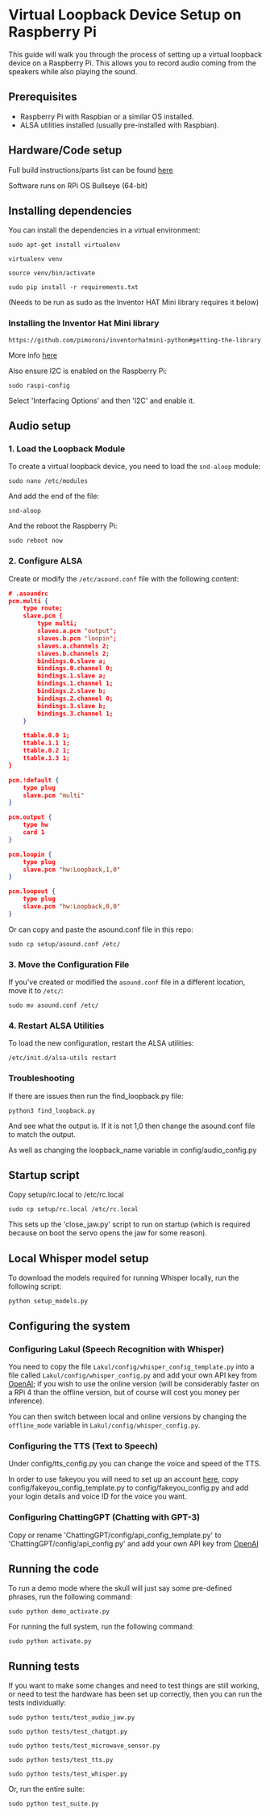 # Virtual Loopback Device Setup on Raspberry Pi

This guide will walk you through the process of setting up a virtual loopback device on a Raspberry Pi. This allows you to record audio coming from the speakers while also playing the sound.

## Prerequisites

- Raspberry Pi with Raspbian or a similar OS installed.
- ALSA utilities installed (usually pre-installed with Raspbian).

## Hardware/Code setup

Full build instructions/parts list can be found [here](https://www.hackster.io/314reactor/westworld-prototype-skull-6ee7d9)

Software runs on RPi OS Bullseye (64-bit)

## Installing dependencies

You can install the dependencies in a virtual environment:

```sudo apt-get install virtualenv```

```virtualenv venv```

```source venv/bin/activate```

```sudo pip install -r requirements.txt```

(Needs to be run as sudo as the Inventor HAT Mini library requires it below) 

### Installing the Inventor Hat Mini library

```https://github.com/pimoroni/inventorhatmini-python#getting-the-library```

More info [here](https://github.com/pimoroni/inventorhatmini-python)

Also ensure I2C is enabled on the Raspberry Pi:

```sudo raspi-config```

Select 'Interfacing Options' and then 'I2C' and enable it.

## Audio setup

### 1. Load the Loopback Module

To create a virtual loopback device, you need to load the `snd-aloop` module:

```sudo nano /etc/modules```

And add the end of the file:

```snd-aloop```

And the reboot the Raspberry Pi:

```sudo reboot now```

### 2. Configure ALSA

Create or modify the `/etc/asound.conf` file with the following content:

```JSON
# .asoundrc
pcm.multi {
    type route;
    slave.pcm {
        type multi;
        slaves.a.pcm "output";
        slaves.b.pcm "loopin";
        slaves.a.channels 2;
        slaves.b.channels 2;
        bindings.0.slave a;
        bindings.0.channel 0;
        bindings.1.slave a;
        bindings.1.channel 1;
        bindings.2.slave b;
        bindings.2.channel 0;
        bindings.3.slave b;
        bindings.3.channel 1;
    }

    ttable.0.0 1;
    ttable.1.1 1;
    ttable.0.2 1;
    ttable.1.3 1;
}

pcm.!default {
	type plug
	slave.pcm "multi"
}

pcm.output {
	type hw
	card 1
}

pcm.loopin {
	type plug
	slave.pcm "hw:Loopback,1,0"
}

pcm.loopout {
	type plug
	slave.pcm "hw:Loopback,0,0"
}
```

Or can copy and paste the asound.conf file in this repo:
    
```sudo cp setup/asound.conf /etc/```

### 3. Move the Configuration File

If you've created or modified the `asound.conf` file in a different location, move it to `/etc/`:

```sudo mv asound.conf /etc/```

### 4. Restart ALSA Utilities

To load the new configuration, restart the ALSA utilities:

```/etc/init.d/alsa-utils restart```

### Troubleshooting

If there are issues then run the find_loopback.py file:

```python3 find_loopback.py```

And see what the output is. If it is not 1,0 then change the asound.conf file to match the output.

As well as changing the loopback_name variable in config/audio_config.py

## Startup script

Copy setup/rc.local to /etc/rc.local

```sudo cp setup/rc.local /etc/rc.local```

This sets up the 'close_jaw.py' script to run on startup (which is required because on boot the servo opens the jaw for some reason).

## Local Whisper model setup

To download the models required for running Whisper locally, run the following script:

```python setup_models.py```

## Configuring the system

### Configuring Lakul (Speech Recognition with Whisper)

You need to copy the file `Lakul/config/whisper_config_template.py` into a file called `Lakul/config/whisper_config.py` and 
add your own API key from [OpenAI](https://platform.openai.com/); if you wish to use the online version (will be considerably
faster on a RPi 4 than the offline version, but of course will cost you money per inference).

You can then switch between local and online versions by changing the `offline_mode` variable in `Lakul/config/whisper_config.py`.

### Configuring the TTS (Text to Speech)

Under config/tts_config.py you can change the voice and speed of the TTS.

In order to use fakeyou you will need to set up an account [here](https://fakeyou.com/), copy config/fakeyou_config_template.py 
to config/fakeyou_config.py and add your login details and voice ID for the voice you want.

### Configuring ChattingGPT (Chatting with GPT-3)

Copy or rename 'ChattingGPT/config/api_config_template.py' to 'ChattingGPT/config/api_config.py' and add your own API key
from [OpenAI](https://platform.openai.com/)

## Running the code

To run a demo mode where the skull will just say some pre-defined phrases, run the following command:

```sudo python demo_activate.py```

For running the full system, run the following command:

```sudo python activate.py```

## Running tests

If you want to make some changes and need to test things are still working, or need to test the hardware has been set up correctly, then you can run the tests individually:

```sudo python tests/test_audio_jaw.py```

```sudo python tests/test_chatgpt.py```

```sudo python tests/test_microwave_sensor.py```

```sudo python tests/test_tts.py```

```sudo python tests/test_whisper.py```

Or, run the entire suite:

```sudo python test_suite.py```
